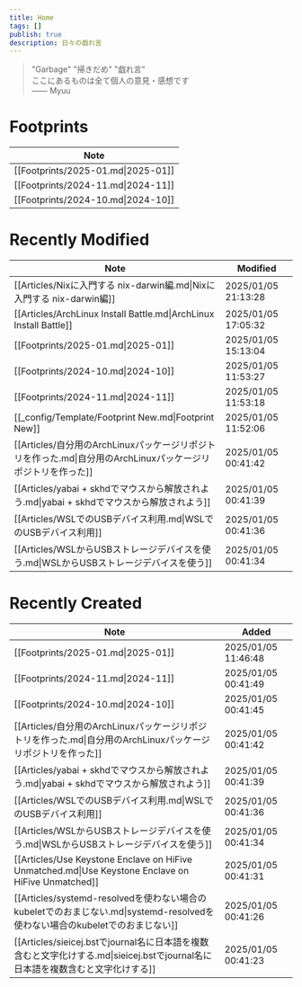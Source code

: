 ```yaml
---
title: Home
tags: []
publish: true
description: 日々の戯れ言
---
```

> "Garbage" "掃きだめ" "戯れ言"  
> ここにあるものは全て個人の意見・感想です  
> ―― Myuu

# Footprints
| Note                               |
| ---------------------------------- |
| [[Footprints/2025-01.md\|2025-01]] |
| [[Footprints/2024-11.md\|2024-11]] |
| [[Footprints/2024-10.md\|2024-10]] |

# Recently Modified
| Note                                                                     | Modified            |
| ------------------------------------------------------------------------ | ------------------- |
| [[Articles/Nixに入門する nix-darwin編.md\|Nixに入門する nix-darwin編]]               | 2025/01/05 21:13:28 |
| [[Articles/ArchLinux Install Battle.md\|ArchLinux Install Battle]]       | 2025/01/05 17:05:32 |
| [[Footprints/2025-01.md\|2025-01]]                                       | 2025/01/05 15:13:04 |
| [[Footprints/2024-10.md\|2024-10]]                                       | 2025/01/05 11:53:27 |
| [[Footprints/2024-11.md\|2024-11]]                                       | 2025/01/05 11:53:18 |
| [[_config/Template/Footprint New.md\|Footprint New]]                     | 2025/01/05 11:52:06 |
| [[Articles/自分用のArchLinuxパッケージリポジトリを作った.md\|自分用のArchLinuxパッケージリポジトリを作った]] | 2025/01/05 00:41:42 |
| [[Articles/yabai + skhdでマウスから解放されよう.md\|yabai + skhdでマウスから解放されよう]]       | 2025/01/05 00:41:39 |
| [[Articles/WSLでのUSBデバイス利用.md\|WSLでのUSBデバイス利用]]                           | 2025/01/05 00:41:36 |
| [[Articles/WSLからUSBストレージデバイスを使う.md\|WSLからUSBストレージデバイスを使う]]               | 2025/01/05 00:41:34 |

# Recently Created
| Note                                                                                               | Added               |
| -------------------------------------------------------------------------------------------------- | ------------------- |
| [[Footprints/2025-01.md\|2025-01]]                                                                 | 2025/01/05 11:46:48 |
| [[Footprints/2024-11.md\|2024-11]]                                                                 | 2025/01/05 00:41:49 |
| [[Footprints/2024-10.md\|2024-10]]                                                                 | 2025/01/05 00:41:45 |
| [[Articles/自分用のArchLinuxパッケージリポジトリを作った.md\|自分用のArchLinuxパッケージリポジトリを作った]]                           | 2025/01/05 00:41:42 |
| [[Articles/yabai + skhdでマウスから解放されよう.md\|yabai + skhdでマウスから解放されよう]]                                 | 2025/01/05 00:41:39 |
| [[Articles/WSLでのUSBデバイス利用.md\|WSLでのUSBデバイス利用]]                                                     | 2025/01/05 00:41:36 |
| [[Articles/WSLからUSBストレージデバイスを使う.md\|WSLからUSBストレージデバイスを使う]]                                         | 2025/01/05 00:41:34 |
| [[Articles/Use Keystone Enclave on HiFive Unmatched.md\|Use Keystone Enclave on HiFive Unmatched]] | 2025/01/05 00:41:31 |
| [[Articles/systemd-resolvedを使わない場合のkubeletでのおまじない.md\|systemd-resolvedを使わない場合のkubeletでのおまじない]]     | 2025/01/05 00:41:26 |
| [[Articles/sieicej.bstでjournal名に日本語を複数含むと文字化けする.md\|sieicej.bstでjournal名に日本語を複数含むと文字化けする]]         | 2025/01/05 00:41:23 |

